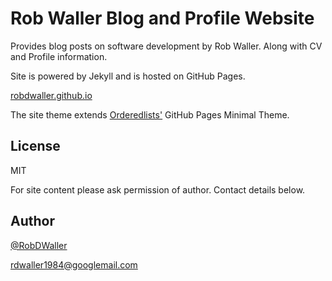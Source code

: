 # Rob Waller Blog and Profile Website

Provides blog posts on software development by Rob Waller. Along with CV and Profile information.

Site is powered by Jekyll and is hosted on GitHub Pages.

[robdwaller.github.io](http://robdwaller.github.io)

The site theme extends [Orderedlists'](https://github.com/orderedlist/minimal) GitHub Pages Minimal Theme.

## License

MIT

For site content please ask permission of author. Contact details below.

## Author

[@RobDWaller](https://twitter.com/RobDWaller)

rdwaller1984@googlemail.com